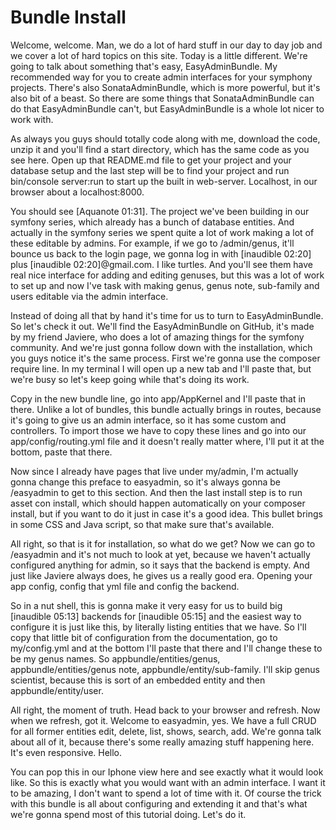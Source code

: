 # Bundle Install

Welcome, welcome. Man, we do a lot of hard stuff in our day to day job and we cover a lot of hard topics on this site. Today is a little different. We're going to talk about something that's easy, EasyAdminBundle. My recommended way for you to create admin interfaces for your symphony projects. There's also SonataAdminBundle, which is more powerful, but it's also bit of a beast. So there are some things that SonataAdminBundle can do that EasyAdminBundle can't, but EasyAdminBundle is a whole lot nicer to work with.

As always you guys should totally code along with me, download the code, unzip it and you'll find a start directory, which has the same code as you see here. Open up that README.md file to get your project and your database setup and the last step will be to find your project and run bin/console server:run to start up the built in web-server. Localhost, in our browser about a localhost:8000.

You should see [Aquanote 01:31]. The project we've been building in our symfony series, which already has a bunch of database entities. And actually in the symfony series we spent quite a lot of work making a lot of these editable by admins. For example, if we go to /admin/genus, it'll bounce us back to the login page, we gonna log in with [inaudible 02:20] plus [inaudible 02:20]@gmail.com. I like turtles. And you'll see them have real nice interface for adding and editing genuses, but this was a lot of work to set up and now I've task with making genus, genus note, sub-family and users editable via the admin interface.

Instead of doing all that by hand it's time for us to turn to EasyAdminBundle. So let's check it out. We'll find the EasyAdminBundle on GitHub, it's made by my friend Javiere, who does a lot of amazing things for the symfony community. And we're just gonna follow down with the installation, which you guys notice it's the same process. First we're gonna use the composer require line. In my terminal I will open up a new tab and I'll paste that, but we're busy so let's keep going while that's doing its work.

Copy in the new bundle line, go into app/AppKernel and I'll paste that in there. Unlike a lot of bundles, this bundle actually brings in routes, because it's going to give us an admin interface, so it has some custom and controllers. To import those we have to copy these lines and go into our app/config/routing.yml file and it doesn't really matter where, I'll put it at the bottom, paste that there.

Now since I already have pages that live under my/admin, I'm actually gonna change this preface to easyadmin, so it's always gonna be /easyadmin to get to this section. And then the last install step is to run asset con install, which should happen automatically on your composer install, but if you want to do it just in case it's a good idea. This bullet brings in some CSS and Java script, so that make sure that's available.

All right, so that is it for installation, so what do we get? Now we can go to /easyadmin and it's not much to look at yet, because we haven't actually configured anything for admin, so it says that the backend is empty. And just like Javiere always does, he gives us a really good era. Opening your app config, config that yml file and config the backend.

So in a nut shell, this is gonna make it very easy for us to build big [inaudible 05:13] backends for [inaudible 05:15] and the easiest way to configure it is just like this, by literally listing entities that we have. So I'll copy that little bit of configuration from the documentation, go to my/config.yml and at the bottom I'll paste that there and I'll change these to be my genus names. So appbundle/entities/genus, appbundle/entities/genus note, appbundle/entity/sub-family. I'll skip genus scientist, because this is sort of an embedded entity and then appbundle/entity/user.

All right, the moment of truth. Head back to your browser and refresh. Now when we refresh, got it. Welcome to easyadmin, yes. We have a full CRUD for all former entities edit, delete, list, shows, search, add. We're gonna talk about all of it, because there's some really amazing stuff happening here. It's even responsive. Hello.

You can pop this in our Iphone view here and see exactly what it would look like. So this is exactly what you would want with an admin interface. I want it to be amazing, I don't want to spend a lot of time with it. Of course the trick with this bundle is all about configuring and extending it and that's what we're gonna spend most of this tutorial doing. Let's do it.

